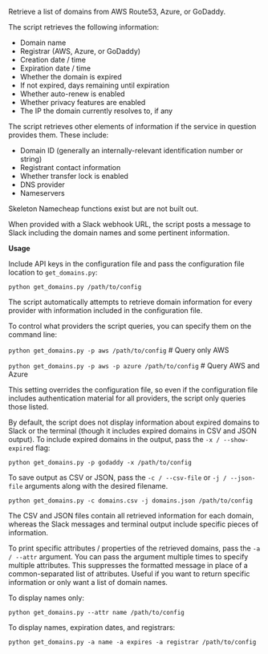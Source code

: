 Retrieve a list of domains from AWS Route53, Azure, or GoDaddy.

The script retrieves the following information:

* Domain name
* Registrar (AWS, Azure, or GoDaddy)
* Creation date / time
* Expiration date / time
* Whether the domain is expired
* If not expired, days remaining until expiration
* Whether auto-renew is enabled
* Whether privacy features are enabled
* The IP the domain currently resolves to, if any

The script retrieves other elements of information if the service in question provides them. These include:

* Domain ID (generally an internally-relevant identification number or string)
* Registrant contact information
* Whether transfer lock is enabled
* DNS provider
* Nameservers

Skeleton Namecheap functions exist but are not built out.

When provided with a Slack webhook URL, the script posts a message to Slack including the domain names and some pertinent information.

**Usage**

Include API keys in the configuration file and pass the configuration file location to `get_domains.py`:

`python get_domains.py /path/to/config`

The script automatically attempts to retrieve domain information for every provider with information included in the configuration file.

To control what providers the script queries, you can specify them on the command line:

`python get_domains.py -p aws /path/to/config` # Query only AWS

`python get_domains.py -p aws -p azure /path/to/config` # Query AWS and Azure

This setting overrides the configuration file, so even if the configuration file includes authentication material for all providers, the script only queries those listed.

By default, the script does not display information about expired domains to Slack or the terminal (though it includes expired domains in CSV and JSON output). To include expired domains in the output, pass the `-x / --show-expired` flag:

`python get_domains.py -p godaddy -x /path/to/config`

To save output as CSV or JSON, pass the `-c / --csv-file` or `-j / --json-file` arguments along with the desired filename.

`python get_domains.py -c domains.csv -j domains.json /path/to/config`

The CSV and JSON files contain all retrieved information for each domain, whereas the Slack messages and terminal output include specific pieces of information.

To print specific attributes / properties of the retrieved domains, pass the `-a / --attr` argument. You can pass the argument multiple times to specify multiple attributes. This suppresses the formatted message in place of a common-separated list of attributes. Useful if you want to return specific information or only want a list of domain names.

To display names only:

`python get_domains.py --attr name /path/to/config`

To display names, expiration dates, and registrars:

`python get_domains.py -a name -a expires -a registrar /path/to/config`


